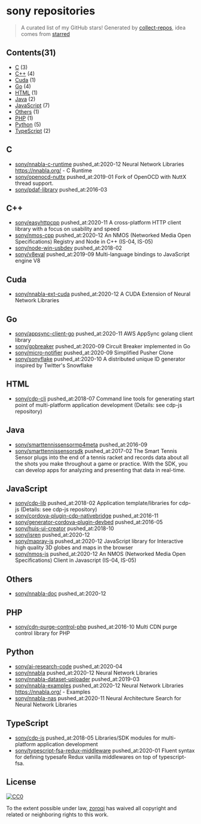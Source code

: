 # sony repositories


> A curated list of my GitHub stars!  Generated by [collect-repos](https://github.com/zoroqi/collect-repos), idea comes from [starred](https://github.com/maguowei/starred)  


## Contents(31)

- [C](#c) (3)
- [C++](#c++) (4)
- [Cuda](#cuda) (1)
- [Go](#go) (4)
- [HTML](#html) (1)
- [Java](#java) (2)
- [JavaScript](#javascript) (7)
- [Others](#others) (1)
- [PHP](#php) (1)
- [Python](#python) (5)
- [TypeScript](#typescript) (2)

## C

- [sony/nnabla-c-runtime](https://github.com/sony/nnabla-c-runtime) pushed_at:2020-12 Neural Network Libraries https://nnabla.org/ - C Runtime
- [sony/openocd-nuttx](https://github.com/sony/openocd-nuttx) pushed_at:2019-01 Fork of OpenOCD with NuttX thread support.
- [sony/pdaf-library](https://github.com/sony/pdaf-library) pushed_at:2016-03 

## C++

- [sony/easyhttpcpp](https://github.com/sony/easyhttpcpp) pushed_at:2020-11 A cross-platform HTTP client library with a focus on usability and speed
- [sony/nmos-cpp](https://github.com/sony/nmos-cpp) pushed_at:2020-12 An NMOS (Networked Media Open Specifications) Registry and Node in C++ (IS-04, IS-05)
- [sony/node-win-usbdev](https://github.com/sony/node-win-usbdev) pushed_at:2018-02 
- [sony/v8eval](https://github.com/sony/v8eval) pushed_at:2019-09 Multi-language bindings to JavaScript engine V8

## Cuda

- [sony/nnabla-ext-cuda](https://github.com/sony/nnabla-ext-cuda) pushed_at:2020-12 A CUDA Extension of Neural Network Libraries

## Go

- [sony/appsync-client-go](https://github.com/sony/appsync-client-go) pushed_at:2020-11 AWS AppSync golang client library
- [sony/gobreaker](https://github.com/sony/gobreaker) pushed_at:2020-09 Circuit Breaker implemented in Go
- [sony/micro-notifier](https://github.com/sony/micro-notifier) pushed_at:2020-09 Simplified Pusher Clone
- [sony/sonyflake](https://github.com/sony/sonyflake) pushed_at:2020-10 A distributed unique ID generator inspired by Twitter's Snowflake

## HTML

- [sony/cdp-cli](https://github.com/sony/cdp-cli) pushed_at:2018-07 Command line tools for generating start point of multi-platform application development (Details: see cdp-js repository)

## Java

- [sony/smarttennissensormp4meta](https://github.com/sony/smarttennissensormp4meta) pushed_at:2016-09 
- [sony/smarttennissensorsdk](https://github.com/sony/smarttennissensorsdk) pushed_at:2017-02 The Smart Tennis Sensor plugs into the end of a tennis racket and records data about all the shots you make throughout a game or practice. With the SDK, you can develop apps for analyzing and presenting that data in real-time.

## JavaScript

- [sony/cdp-lib](https://github.com/sony/cdp-lib) pushed_at:2018-02 Application template/libraries for cdp-js (Details: see cdp-js repository)
- [sony/cordova-plugin-cdp-nativebridge](https://github.com/sony/cordova-plugin-cdp-nativebridge) pushed_at:2016-11 
- [sony/generator-cordova-plugin-devbed](https://github.com/sony/generator-cordova-plugin-devbed) pushed_at:2016-05 
- [sony/huis-ui-creator](https://github.com/sony/huis-ui-creator) pushed_at:2018-10 
- [sony/isren](https://github.com/sony/isren) pushed_at:2020-12 
- [sony/mapray-js](https://github.com/sony/mapray-js) pushed_at:2020-12 JavaScript library for Interactive high quality 3D globes and maps in the browser
- [sony/nmos-js](https://github.com/sony/nmos-js) pushed_at:2020-12 An NMOS (Networked Media Open Specifications) Client in Javascript (IS-04, IS-05)

## Others

- [sony/nnabla-doc](https://github.com/sony/nnabla-doc) pushed_at:2020-12 

## PHP

- [sony/cdn-purge-control-php](https://github.com/sony/cdn-purge-control-php) pushed_at:2016-10 Multi CDN purge control library for PHP

## Python

- [sony/ai-research-code](https://github.com/sony/ai-research-code) pushed_at:2020-04 
- [sony/nnabla](https://github.com/sony/nnabla) pushed_at:2020-12 Neural Network Libraries
- [sony/nnabla-dataset-uploader](https://github.com/sony/nnabla-dataset-uploader) pushed_at:2019-03 
- [sony/nnabla-examples](https://github.com/sony/nnabla-examples) pushed_at:2020-12 Neural Network Libraries https://nnabla.org/ - Examples
- [sony/nnabla-nas](https://github.com/sony/nnabla-nas) pushed_at:2020-11 Neural Architecture Search for Neural Network Libraries

## TypeScript

- [sony/cdp-js](https://github.com/sony/cdp-js) pushed_at:2018-05 Libraries/SDK modules for multi-platform application development
- [sony/typescript-fsa-redux-middleware](https://github.com/sony/typescript-fsa-redux-middleware) pushed_at:2020-01 Fluent syntax for defining typesafe Redux vanilla middlewares on top of typescript-fsa.


## License

[![CC0](http://mirrors.creativecommons.org/presskit/buttons/88x31/svg/cc-zero.svg)](https://creativecommons.org/publicdomain/zero/1.0/)

To the extent possible under law, [zoroqi](https://github.com/zoroqi) has waived all copyright and related or neighboring rights to this work.

